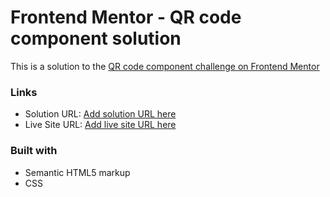 # Frontend Mentor - QR code component solution

This is a solution to the [QR code component challenge on Frontend Mentor](https://www.frontendmentor.io/challenges/qr-code-component-iux_sIO_H)

### Links

- Solution URL: [Add solution URL here](https://github.com/ashatskyy/QR-Frontend-1)
- Live Site URL: [Add live site URL here](https://ashatskyy.github.io/QR-Frontend-1/)

### Built with

- Semantic HTML5 markup
- CSS 
